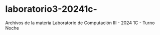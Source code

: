 # laboratorio3-20241c-
Archivos de la materia Laboratorio de Computación III - 2024 1C - Turno Noche
